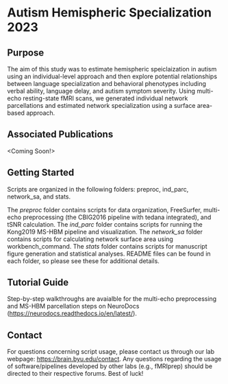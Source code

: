 # Autism Hemispheric Specialization 2023

## Purpose
The aim of this study was to estimate hemispheric speiclaization in autism using an individual-level approach and then explore potential relationships between language specialization and behavioral phenotypes including verbal ability, language delay, and autism symptom severity. Using multi-echo resting-state fMRI scans, we generated individual network parcellations and estimated network specialization using a surface area-based approach. 

## Associated Publications
<Coming Soon!>

## Getting Started
Scripts are organized in the following folders: preproc, ind_parc, network_sa, and stats.

The _preproc_ folder contains scripts for data organization, FreeSurfer, multi-echo preprocessing (the CBIG2016 pipeline with tedana integrated), and tSNR calculation.
The _ind_parc_ folder contains scripts for running the Kong2019 MS-HBM pipeline and visualization.
The _network_sa_ folder contains scripts for calculating network surface area using workbench_command.
The _stats_ folder contains scripts for manuscript figure generation and statistical analyses.
README files can be found in each folder, so please see these for additional details.

## Tutorial Guide
Step-by-step walkthroughs are avaialble for the multi-echo preprocessing and MS-HBM parcellation steps on NeuroDocs (https://neurodocs.readthedocs.io/en/latest/).

## Contact
For questions concerning script usage, please contact us through our lab webpage: https://brain.byu.edu/contact. Any questions regarding the usage of software/pipelines developed by other labs (e.g., fMRIprep) should be directed to their respective forums. Best of luck!
